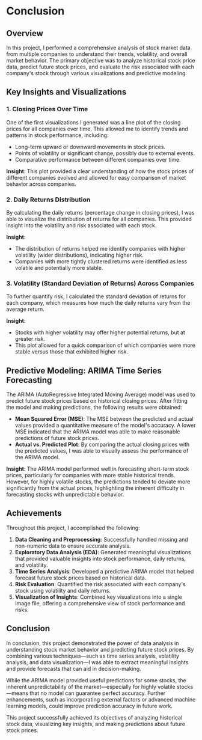 # Conclusion

## Overview
In this project, I performed a comprehensive analysis of stock market data from multiple companies to understand their trends, volatility, and overall market behavior. The primary objective was to analyze historical stock price data, predict future stock prices, and evaluate the risk associated with each company's stock through various visualizations and predictive modeling.

## Key Insights and Visualizations

### 1. **Closing Prices Over Time**
One of the first visualizations I generated was a line plot of the closing prices for all companies over time. This allowed me to identify trends and patterns in stock performance, including:
- Long-term upward or downward movements in stock prices.
- Points of volatility or significant change, possibly due to external events.
- Comparative performance between different companies over time.

**Insight**: This plot provided a clear understanding of how the stock prices of different companies evolved and allowed for easy comparison of market behavior across companies.

### 2. **Daily Returns Distribution**
By calculating the daily returns (percentage change in closing prices), I was able to visualize the distribution of returns for all companies. This provided insight into the volatility and risk associated with each stock.

**Insight**: 
- The distribution of returns helped me identify companies with higher volatility (wider distributions), indicating higher risk.
- Companies with more tightly clustered returns were identified as less volatile and potentially more stable.

### 3. **Volatility (Standard Deviation of Returns) Across Companies**
To further quantify risk, I calculated the standard deviation of returns for each company, which measures how much the daily returns vary from the average return.

**Insight**: 
- Stocks with higher volatility may offer higher potential returns, but at greater risk.
- This plot allowed for a quick comparison of which companies were more stable versus those that exhibited higher risk.

## Predictive Modeling: ARIMA Time Series Forecasting
The ARIMA (AutoRegressive Integrated Moving Average) model was used to predict future stock prices based on historical closing prices. After fitting the model and making predictions, the following results were obtained:

- **Mean Squared Error (MSE)**: The MSE between the predicted and actual values provided a quantitative measure of the model's accuracy. A lower MSE indicated that the ARIMA model was able to make reasonable predictions of future stock prices.
- **Actual vs. Predicted Plot**: By comparing the actual closing prices with the predicted values, I was able to visually assess the performance of the ARIMA model.

**Insight**: The ARIMA model performed well in forecasting short-term stock prices, particularly for companies with more stable historical trends. However, for highly volatile stocks, the predictions tended to deviate more significantly from the actual prices, highlighting the inherent difficulty in forecasting stocks with unpredictable behavior.

## Achievements
Throughout this project, I accomplished the following:

1. **Data Cleaning and Preprocessing**: Successfully handled missing and non-numeric data to ensure accurate analysis.
2. **Exploratory Data Analysis (EDA)**: Generated meaningful visualizations that provided valuable insights into stock performance, daily returns, and volatility.
3. **Time Series Analysis**: Developed a predictive ARIMA model that helped forecast future stock prices based on historical data.
4. **Risk Evaluation**: Quantified the risk associated with each company's stock using volatility and daily returns.
5. **Visualization of Insights**: Combined key visualizations into a single image file, offering a comprehensive view of stock performance and risks.

## Conclusion
In conclusion, this project demonstrated the power of data analysis in understanding stock market behavior and predicting future stock prices. By combining various techniques—such as time series analysis, volatility analysis, and data visualization—I was able to extract meaningful insights and provide forecasts that can aid in decision-making.

While the ARIMA model provided useful predictions for some stocks, the inherent unpredictability of the market—especially for highly volatile stocks—means that no model can guarantee perfect accuracy. Further enhancements, such as incorporating external factors or advanced machine learning models, could improve prediction accuracy in future work.

This project successfully achieved its objectives of analyzing historical stock data, visualizing key insights, and making predictions about future stock prices. 
